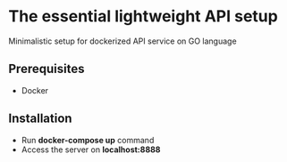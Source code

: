 # The essential lightweight API setup

Minimalistic setup for dockerized API service on GO language

## Prerequisites

* Docker

## Installation

* Run **docker-compose up** command
* Access the server on **localhost:8888**
